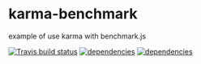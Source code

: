 # karma-benchmark
example of use karma with benchmark.js

[![Travis build status](https://travis-ci.org/eugen35/karma-benchmark.svg?branch=travis_ci)](https://travis-ci.org/eugen35/karma-benchmark)
[![dependencies](https://david-dm.org/eugen35/karma-benchmark.png)](https://david-dm.org/eugen35/karma-benchmark)
[![dependencies](https://david-dm.org/eugen35/karma-benchmark/dev-status.svg)](https://david-dm.org/eugen35/karma-benchmark?type=dev)
